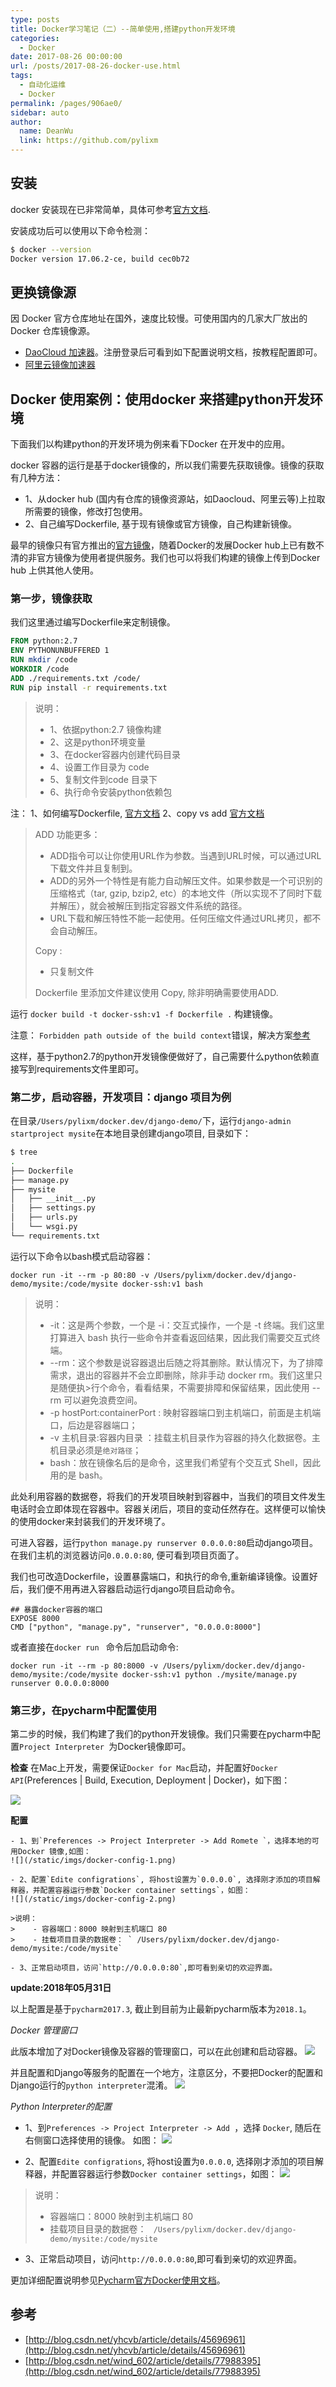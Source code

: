 ```yaml
---
type: posts
title: Docker学习笔记（二）--简单使用,搭建python开发环境
categories: 
  - Docker
date: 2017-08-26 00:00:00
url: /posts/2017-08-26-docker-use.html
tags: 
  - 自动化运维
  - Docker
permalink: /pages/906ae0/
sidebar: auto
author: 
  name: DeanWu
  link: https://github.com/pylixm
---
```


## 安装 

docker 安装现在已非常简单，具体可参考[官方文档](https://docs.docker.com/engine/installation/).

安装成功后可以使用以下命令检测：

```bash
$ docker --version
Docker version 17.06.2-ce, build cec0b72
```
<!-- more -->
## 更换镜像源

因 Docker 官方仓库地址在国外，速度比较慢。可使用国内的几家大厂放出的 Docker 仓库镜像源。 

- [DaoCloud 加速器](https://www.daocloud.io/mirror#accelerator-doc)。注册登录后可看到如下配置说明文档，按教程配置即可。
- [阿里云镜像加速器](https://cr.console.aliyun.com/#/accelerator) 


## Docker 使用案例：使用docker 来搭建python开发环境 

下面我们以构建python的开发环境为例来看下Docker 在开发中的应用。

docker 容器的运行是基于docker镜像的，所以我们需要先获取镜像。镜像的获取有几种方法：
- 1、从docker hub (国内有仓库的镜像资源站，如Daocloud、阿里云等)上拉取所需要的镜像，修改打包使用。
- 2、自己编写Dockerfile, 基于现有镜像或官方镜像，自己构建新镜像。

最早的镜像只有官方推出的[官方镜像](https://docs.docker.com/docker-hub/official_repos/#how-do-i-create-a-new-official-repository)，随着Docker的发展Docker hub上已有数不清的非官方镜像为使用者提供服务。我们也可以将我们构建的镜像上传到Docker hub 上供其他人使用。

### 第一步，镜像获取

我们这里通过编写Dockerfile来定制镜像。
```dockerfile
FROM python:2.7  
ENV PYTHONUNBUFFERED 1  
RUN mkdir /code    
WORKDIR /code  
ADD ./requirements.txt /code/  
RUN pip install -r requirements.txt  
```
>说明：
> - 1、依据python:2.7 镜像构建
> - 2、这是python环境变量
> - 3、在docker容器内创建代码目录
> - 4、设置工作目录为 code 
> - 5、复制文件到code 目录下
> - 6、执行命令安装python依赖包

注：
1、如何编写Dockerfile, [官方文档](https://docs.docker.com/engine/reference/builder/)
2、copy vs add [官方文档](https://docs.docker.com/engine/reference/builder/#copy)

>ADD 功能更多：
>- ADD指令可以让你使用URL作为<src>参数。当遇到URL时候，可以通过URL下载文件并且复制到<dest>。
>- ADD的另外一个特性是有能力自动解压文件。如果<src>参数是一个可识别的压缩格式（tar, gzip, bzip2, etc）的本地文件（所以实现不了同时下载并解压），就会被解压到指定容器文件系统的路径<dest>。
>- URL下载和解压特性不能一起使用。任何压缩文件通过URL拷贝，都不会自动解压。
>
>Copy :
>- 只复制文件 
>
>Dockerfile 里添加文件建议使用 Copy, 除非明确需要使用ADD.

运行 `docker build -t docker-ssh:v1 -f Dockerfile .` 构建镜像。

注意：
`Forbidden path outside of the build context`错误，解决方案[参考](http://blog.csdn.net/zssureqh/article/details/52009043)

这样，基于python2.7的python开发镜像便做好了，自己需要什么python依赖直接写到requirements文件里即可。


### 第二步，启动容器，开发项目：django 项目为例

在目录`/Users/pylixm/docker.dev/django-demo/`下，运行`django-admin startproject mysite`在本地目录创建django项目, 目录如下：

```bash
$ tree
.
├── Dockerfile
├── manage.py
├── mysite
│   ├── __init__.py
│   ├── settings.py
│   ├── urls.py
│   └── wsgi.py
└── requirements.txt
```

运行以下命令以bash模式启动容器：
```
docker run -it --rm -p 80:80 -v /Users/pylixm/docker.dev/django-demo/mysite:/code/mysite docker-ssh:v1 bash
```
>说明：
>* -it：这是两个参数，一个是 -i：交互式操作，一个是 -t 终端。我们这里打算进入 bash 执行一些命令并查看返回结果，因此我们需要交互式终端。
>* --rm：这个参数是说容器退出后随之将其删除。默认情况下，为了排障需求，退出的容器并不会立即删除，除非手动 docker rm。我们这里只是随便执>行个命令，看看结果，不需要排障和保留结果，因此使用 --rm 可以避免浪费空间。
>* -p hostPort:containerPort : 映射容器端口到主机端口，前面是主机端口，后边是容器端口；
>* -v 主机目录:容器内目录 ：挂载主机目录作为容器的持久化数据卷。主机目录必须是`绝对路径`；
>* bash：放在镜像名后的是命令，这里我们希望有个交互式 Shell，因此用的是 bash。

此处利用容器的数据卷，将我们的开发项目映射到容器中，当我们的项目文件发生电话时会立即体现在容器中。容器关闭后，项目的变动任然存在。这样便可以愉快的使用docker来封装我们的开发环境了。

可进入容器，运行`python manage.py runserver 0.0.0.0:80`启动django项目。在我们主机的浏览器访问`0.0.0.0:80`, 便可看到项目页面了。

我们也可改造Dockerfile，设置暴露端口，和执行的命令,重新编译镜像。设置好后，我们便不用再进入容器启动运行django项目启动命令。
```
## 暴露docker容器的端口
EXPOSE 8000
CMD ["python", "manage.py", "runserver", "0.0.0.0:8000"]
```
或者直接在`docker run ` 命令后加启动命令:
```
docker run -it --rm -p 80:8000 -v /Users/pylixm/docker.dev/django-demo/mysite:/code/mysite docker-ssh:v1 python ./mysite/manage.py runserver 0.0.0.0:8000
```


### 第三步，在pycharm中配置使用

第二步的时候，我们构建了我们的python开发镜像。我们只需要在pycharm中配置`Project Interpreter `为Docker镜像即可。

**检查**
在Mac上开发，需要保证`Docker for Mac`启动，并配置好`Docker API`(Preferences | Build, Execution, Deployment | Docker)，如下图：

![](/imgs/docker-connect.png)

**配置**

```
- 1、到`Preferences -> Project Interpreter -> Add Romete `，选择本地的可用Docker 镜像,如图：
![](/static/imgs/docker-config-1.png)

- 2、配置`Edite configrations`, 将host设置为`0.0.0.0`, 选择刚才添加的项目解释器，并配置容器运行参数`Docker container settings`，如图：
![](/static/imgs/docker-config-2.png)

>说明：
>    - 容器端口：8000 映射到主机端口 80
>    - 挂载项目目录的数据卷： ` /Users/pylixm/docker.dev/django-demo/mysite:/code/mysite`

- 3、正常启动项目，访问`http://0.0.0.0:80`,即可看到亲切的欢迎界面。

```

**update:2018年05月31日**

以上配置是基于`pycharm2017.3`, 截止到目前为止最新pycharm版本为`2018.1`。

*Docker 管理窗口*

此版本增加了对Docker镜像及容器的管理窗口，可以在此创建和启动容器。
![](https://ws1.sinaimg.cn/large/8697aaedly1frubrj8jiij21340o0mzo.jpg)

并且配置和Django等服务的配置在一个地方，注意区分，不要把Docker的配置和Django运行的`python interpreter`混淆。
![](https://ws1.sinaimg.cn/large/8697aaedly1frubtqk4trj21k20wedlk.jpg)

*Python Interpreter的配置*

- 1、到`Preferences -> Project Interpreter -> Add `，选择 `Docker`, 随后在右侧窗口选择使用的镜像。 如图：
![](https://ws1.sinaimg.cn/large/8697aaedly1fruby7dhxaj21lk0tadmf.jpg)

- 2、配置`Edite configrations`, 将host设置为`0.0.0.0`, 选择刚才添加的项目解释器，并配置容器运行参数`Docker container settings`，如图：
![](/static/imgs/docker-config-2.png)

>说明：
>    - 容器端口：8000 映射到主机端口 80
>    - 挂载项目目录的数据卷： ` /Users/pylixm/docker.dev/django-demo/mysite:/code/mysite`

- 3、正常启动项目，访问`http://0.0.0.0:80`,即可看到亲切的欢迎界面。


更加详细配置说明参见[Pycharm官方Docker使用文档](https://www.jetbrains.com/help/pycharm/docker.html)。


## 参考

- [http://blog.csdn.net/yhcvb/article/details/45696961](http://blog.csdn.net/yhcvb/article/details/45696961)
- [http://blog.csdn.net/wind_602/article/details/77988395](http://blog.csdn.net/wind_602/article/details/77988395)